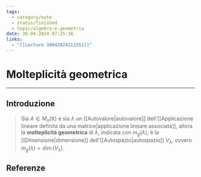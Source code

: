 ```yaml
---
tags:
  - category/note
  - status/finished
  - topic/algebra-e-geometria
date: 30-04-2024 07:25:38
links:
  - "[[Lecture 18042024111552]]"
---
```

# Molteplicità geometrica
---
## Introduzione
> Sia $A \in M_{n}(\mathbb{R})$ e sia $\lambda$ un [[Autovalore|autovalore]] dell'[[Applicazione lineare definita da una matrice|applicazione lineare associata]], allora la **molteplicità geometrica** di $\lambda$, indicata con $m_{g}(\lambda)$, è la [[Dimensione|dimensione]] dell'[[Autospazio|autospazio]] $V_{\lambda}$, ovvero $m_{g}(\lambda) = \dim(V_{\lambda})$.

## Referenze